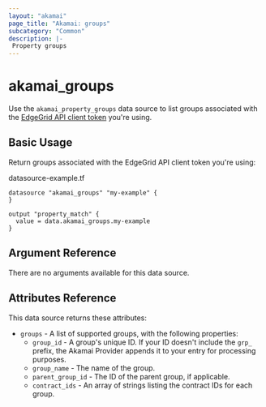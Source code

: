 ```yaml
---
layout: "akamai"
page_title: "Akamai: groups"
subcategory: "Common"
description: |-
 Property groups
---
```


# akamai_groups


Use the `akamai_property_groups` data source to list groups associated with the [EdgeGrid API client token](https://developer.akamai.com/getting-started/edgegrid) you're using.

## Basic Usage

Return groups associated with the EdgeGrid API client token you're using:

datasource-example.tf
```hcl-terraform
datasource "akamai_groups" "my-example" {
}

output "property_match" {
  value = data.akamai_groups.my-example
}
```

## Argument Reference

There are no arguments available for this data source.

## Attributes Reference

This data source returns these attributes:

* `groups` - A list of supported groups, with the following properties:
  * `group_id` - A group's unique ID. If your ID doesn't include the `grp_` prefix, the Akamai Provider appends it to your entry for processing purposes.
  * `group_name` - The name of the group.
  * `parent_group_id` - The ID of the parent group, if applicable.
  * `contract_ids` - An array of strings listing the contract IDs for each group.